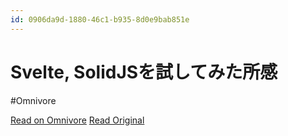 ```yaml
---
id: 0906da9d-1880-46c1-b935-8d0e9bab851e
---
```


# Svelte, SolidJSを試してみた所感
#Omnivore

[Read on Omnivore](https://omnivore.app/me/svelte-solid-js-18f9a69355a)
[Read Original](https://zenn.dev/thetalemon/articles/3c55a60a1de6ae)

